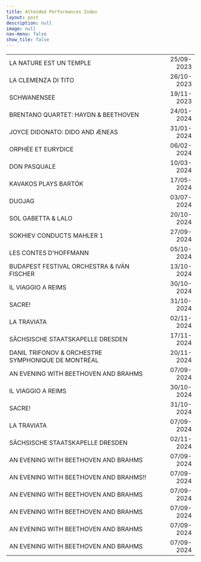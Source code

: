 ```yaml
---
title: Attended Performances Index
layout: post
description: null
image: null
nav-menu: false
show_tile: false
---
```

<style>
tr {
    cursor: pointer;
}

.right {
    text-align: right;
}

a {
    border-bottom: solid 1px transparent;
    transition: color 0.2s ease-in-out, border-bottom-color 0.35s ease-in-out, border-bottom-width 0.35s ease-in-out;
}

tr:hover a {
    border-bottom-color: currentColor;
    border-bottom-width: 1px;
    color: inherit;
    text-decoration: none;
}
</style>

<div class="table-wrapper" style="font-size: 20px; margin-bottom: 50px; text-transform: uppercase;">
    <table>
        <tbody>
            <tr onclick="location.href='attended_performances.html#25-09-2023';">
                <td><a>La Nature est un temple</a></td>
                <td><a></a></td>
                <td class="right">25/09-2023</td>
            </tr>
            <tr onclick="location.href='attended_performances.html#26-10-2023';">
                <td><a>La clemenza di Tito</a></td>
                <td><a></a></td>
                <td class="right">26/10-2023</td>
            </tr>
            <tr onclick="location.href='attended_performances.html#19-11-2023';">
                <td><a>Schwanensee</a></td>
                <td><a></a></td>
                <td class="right">19/11-2023</td>
            </tr>
            <tr onclick="location.href='attended_performances.html#24-01-2024';">
                <td><a>Brentano Quartet: Haydn & Beethoven</a></td>
                <td><a></a></td>
                <td class="right">24/01-2024</td>
            </tr>
            <tr onclick="location.href='attended_performances.html#31-01-2024';">
                <td><a>Joyce DiDonato: Dido and Æneas</a></td>
                <td><a></a></td>
                <td class="right">31/01-2024</td>
            </tr>
            <tr onclick="location.href='attended_performances.html#06-02-2024';">
                <td><a>Orphée et Eurydice</a></td>
                <td><a></a></td>
                <td class="right">06/02-2024</td>
            </tr>
            <tr onclick="location.href='attended_performances.html#10-03-2024';">
                <td><a>Don Pasquale</a></td>
                <td><a></a></td>
                <td class="right">10/03-2024</td>
            </tr>
            <tr onclick="location.href='attended_performances.html#17-05-2024';">
                <td><a>Kavakos plays Bartók</a></td>
                <td><a></a></td>
                <td class="right">17/05-2024</td>
            </tr>
            <tr onclick="location.href='attended_performances.html#03-07-2024';">
                <td><a>Duojag</a></td>
                <td><a></a></td>
                <td class="right">03/07-2024</td>
            </tr>
            <tr onclick="location.href='attended_performances.html#20-10-2024';">
                <td><a>Sol Gabetta & Lalo</a></td>
                <td><a></a></td>
                <td class="right">20/10-2024</td>
            </tr>
            <tr onclick="location.href='attended_performances.html#27-09-2024';">
                <td><a>Sokhiev conducts Mahler 1</a></td>
                <td><a></a></td>
                <td class="right">27/09-2024</td>
            </tr>
            <tr onclick="location.href='attended_performances.html#05-10-2024';">
                <td><a>Les Contes d'Hoffmann</a></td>
                <td><a></a></td>
                <td class="right">05/10-2024</td>
            </tr>
            <tr onclick="location.href='attended_performances.html#13-10-2024';">
                <td><a>Budapest Festival Orchestra & Iván Fischer</a></td>
                <td><a></a></td>
                <td class="right">13/10-2024</td>
            </tr>
            <tr onclick="location.href='attended_performances.html#30-10-2024';">
                <td><a>Il viaggio a Reims</a></td>
                <td><a></a></td>
                <td class="right">30/10-2024</td>
            </tr>
            <tr onclick="location.href='attended_performances.html#31-10-2024';">
                <td><a>Sacre!</a></td>
                <td><a></a></td>
                <td class="right">31/10-2024</td>
            </tr>
            <tr onclick="location.href='attended_performances.html#02-11-2024';">
                <td><a>La traviata</a></td>
                <td><a></a></td>
                <td class="right">02/11-2024</td>
            </tr>
            <tr onclick="location.href='attended_performances.html#17-11-2024';">
                <td><a>Sächsische Staatskapelle Dresden</a></td>
                <td><a></a></td>
                <td class="right">17/11-2024</td>
            </tr>
            <tr onclick="location.href='attended_performances.html#20-11-2024';">
                <td><a>Danil Trifonov & Orchestre symphonique de Montréal</a></td>
                <td><a></a></td>
                <td class="right">20/11-2024</td>
            </tr>
            <tr onclick="location.href='attended_performances.html#07-09-2024';">
                <td><a>An evening with Beethoven and Brahms</a></td>
                <td><a></a></td>
                <td class="right">07/09-2024</td>
            </tr>
            <tr onclick="location.href='attended_performances.html#30-10-2024';">
                <td><a>Il Viaggio A Reims</a></td>
                <td><a></a></td>
                <td class="right">30/10-2024</td>
            </tr>
            <tr onclick="location.href='attended_performances.html#31-10-2024';">
                <td><a>Sacre!</a></td>
                <td><a></a></td>
                <td class="right">31/10-2024</td>
            </tr>
            <tr onclick="location.href='attended_performances.html#02-11-2024';">
                <td><a>La Traviata</a></td>
                <td><a></a></td>
                <td class="right">07/09-2024</td>
            </tr>
            <tr onclick="location.href='attended_performances.html#02-11-2024';">
                <td><a>Sächsische Staatskapelle Dresden</a></td>
                <td><a></a></td>
                <td class="right">02/11-2024</td>
            </tr>
            <tr onclick="location.href='attended_performances.html#07-09-2024';">
                <td><a>An evening with Beethoven and Brahms</a></td>
                <td><a></a></td>
                <td class="right">07/09-2024</td>
            </tr>
            <tr onclick="location.href='attended_performances.html#07-09-2024';">
                <td><a>An evening with Beethoven and Brahms!!</a></td>
                <td><a></a></td>
                <td class="right">07/09-2024</td>
            </tr>
            <tr onclick="location.href='attended_performances.html#07-09-2024';">
                <td><a>An evening with Beethoven and Brahms</a></td>
                <td><a></a></td>
                <td class="right">07/09-2024</td>
            </tr>
            <tr onclick="location.href='attended_performances.html#07-09-2024';">
                <td><a>An evening with Beethoven and Brahms</a></td>
                <td><a></a></td>
                <td class="right">07/09-2024</td>
            </tr>
            <tr onclick="location.href='attended_performances.html#07-09-2024';">
                <td><a>An evening with Beethoven and Brahms</a></td>
                <td><a></a></td>
                <td class="right">07/09-2024</td>
            </tr>
            <tr onclick="location.href='attended_performances.html#07-09-2024';">
                <td><a>An evening with Beethoven and Brahms</a></td>
                <td><a></a></td>
                <td class="right">07/09-2024</td>
            </tr>
        </tbody>
    </table>
</div>

